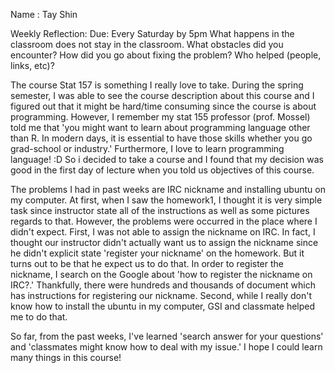 Name : Tay Shin

Weekly Reflection: 
Due: Every Saturday by 5pm
What happens in the classroom does not stay in the classroom. What obstacles did you encounter? How did you go about fixing the problem? Who helped (people, links, etc)? 
 
The course Stat 157 is something I really love to take. During the spring semester, I was able to see the course description about this course and I figured out that it might be hard/time consuming since the course is about programming. However, I remember my stat 155 professor (prof. Mossel) told me that 'you might want to learn about programming language other than R. In modern days, it is essential to have those skills whether you go grad-school or industry.' Furthermore, I love to learn programming language! :D So i decided to take a course and I found that my decision was good in the first day of lecture when you told us objectives of this course. 

The problems I had in past weeks are IRC nickname and installing ubuntu on my computer. At first, when I saw the homework1, I thought it is very simple task since instructor state all of the instructions as well as some pictures regards to that. However, the problems were occurred in the place where I didn't expect. First, I was not able to assign the nickname on IRC. In fact, I thought our instructor didn't actually want us to assign the nickname since he didn't explicit state 'register your nickname' on the homework. But it turns out to be that he expect us to do that. In order to register the nickname, I search on the Google about 'how to register the nickname on IRC?.' Thankfully, there were hundreds and thousands of document which has instructions for registering our nickname. Second, while I really don't know how to install the ubuntu in my computer, GSI and classmate helped me to do that. 

So far, from the past weeks, I've learned 'search answer for your questions' and 'classmates might know how to deal with my issue.' I hope I could learn many things in this course! 
